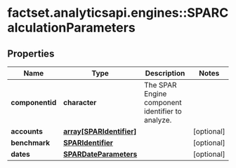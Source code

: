 # factset.analyticsapi.engines::SPARCalculationParameters

## Properties
Name | Type | Description | Notes
------------ | ------------- | ------------- | -------------
**componentid** | **character** | The SPAR Engine component identifier to analyze. | 
**accounts** | [**array[SPARIdentifier]**](SPARIdentifier.md) |  | [optional] 
**benchmark** | [**SPARIdentifier**](SPARIdentifier.md) |  | [optional] 
**dates** | [**SPARDateParameters**](SPARDateParameters.md) |  | [optional] 


